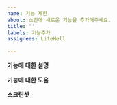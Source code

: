 ```yaml
---
name: 기능 제한
about: 스킨에 새로운 기능을 추가해주세요.
title: ''
labels: 기능추가
assignees: LiteHell

---
```


<!-- 엔진에 구현해야 할 기능이면 반려가 될 수 있습니다. -->

**기능에 대한 설명**
<!-- 무슨 기능인지 상세한 설명을 기입 해주세요. -->

**기능에 대한 도움**
<!-- 이 기능이 무슨 도움을 줄 지 적어주세요. -->

**스크린샷**
<!-- 이 기능을 포함한 적절한 예시 사진을 올려주세요. -->
